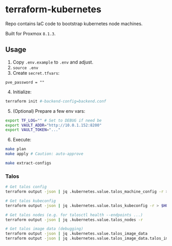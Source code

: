 # terraform-kubernetes
Repo contains IaC code to bootstrap kubernetes node machines.

Built for Proxmox `8.1.3`.

## Usage
1. Copy `.env.example` to `.env` and adjust.
2. `source .env`
3. Create `secret.tfvars`:
```hcl
pve_password = ""
```

4. Initialize:
```bash
terraform init #-backend-config=backend.conf
```

5. (Optional) Prepare a few env vars:
```bash
export TF_LOG="" # Set to DEBUG if need be
export VAULT_ADDR="http://10.0.1.152:8200"
export VAULT_TOKEN="..."
```

6. Execute:
```bash
make plan
make apply # Caution: auto-approve

make extract-configs
```

### Talos
```bash
# Get talos config
terraform output -json | jq .kubernetes.value.talos_machine_config -r > $HOME/.talos/config

# Get talos kubeconfig
terraform output -json | jq .kubernetes.value.talos_kubeconfig -r > $HOME/.kube/config

# Get talos nodes (e.g. for talosctl health --endpoints ...)
terraform output -json | jq .kubernetes.value.talos_nodes -r

# Get talos image data (debugging)
terraform output -json | jq .kubernetes.value.talos_image_data
terraform output -json | jq .kubernetes.value.talos_image_data.talos_image_factory_schematic.schematic -r
```